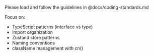 Please load and follow the guidelines in @docs/coding-standards.md

Focus on:
- TypeScript patterns (interface vs type)
- Import organization
- Zustand store patterns
- Naming conventions
- className management with cn()
